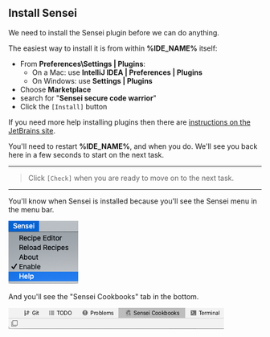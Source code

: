 ## Install Sensei

We need to install the Sensei plugin before we can do anything.

The easiest way to install it is from within **%IDE_NAME%** itself:

- From **Preferences\Settings | Plugins**:
  - On a Mac: use **IntelliJ IDEA | Preferences | Plugins**
  - On Windows: use **Settings | Plugins**
- Choose **Marketplace**
- search for "**Sensei secure code warrior**"
- Click the `[Install]` button

<div class="hint">
If you need more help installing plugins then there are <a href="https://www.jetbrains.com/help/idea/managing-plugins.html">instructions on the JetBrains site</a>. 
</div>

You'll need to restart **%IDE_NAME%**, and when you do. We'll see you back here in a few seconds to start on the next task.

---

> Click `[Check]` when you are ready to move on to the next task.

---

You'll know when Sensei is installed because you'll see the Sensei menu in the menu bar.

![](images/sensei-menu.png)

And you'll see the "Sensei Cookbooks" tab in the bottom.

![](images/sensei-cookbooks-tab.png)

